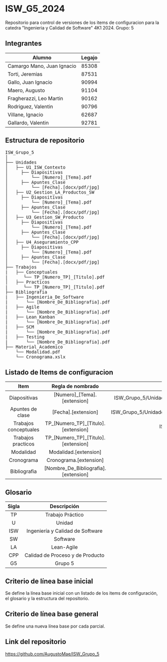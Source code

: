 # ISW_G5_2024

Repositorio para control de versiones de los items de configuracion para la catedra "Ingenieria y Calidad de Software" 4K1 2024. 
Grupo: 5

## Integrantes
|Alumno | Legajo |
|---|---|
|Camargo Mano, Juan Ignacio | 85308 |
|Torti, Jeremias | 87531 |
|Gallo, Juan Ignacio | 90994 |
|Maero, Augusto | 91104 |
|Fragherazzi, Leo Martin | 90162 |
|Rodriguez, Valentin | 90796 |
|Villane, Ignacio | 62687 |
|Gallardo,  Valentin | 92781 |

## Estructura de repositorio

<pre>
ISW_Grupo_5
│
├── Unidades
│   ├── U1_ISW_Contexto
│     ├── Diapositivas
│         └── [Numero]_[Tema].pdf
│     ├── Apuntes_Clase
│         └── [Fecha].[docx/pdf/jpg]   
│   ├── U2_Gestion_LA_Productos_SW
│     ├── Diapositivas
│         └── [Numero]_[Tema].pdf
│     ├── Apuntes_Clase
│         └── [Fecha].[docx/pdf/jpg] 
│   ├── U3_Gestion_SW_Producto
│     ├── Diapositivas
│         └── [Numero]_[Tema].pdf
│     ├── Apuntes_Clase
│         └── [Fecha].[docx/pdf/jpg]
│   ├── U4_Aseguramiento_CPP
│     ├── Diapositivas
│         └── [Numero]_[Tema].pdf
│     ├── Apuntes_Clase
│         └── [Fecha].[docx/pdf/jpg]
├── Trabajos
|   ├── Conceptuales
|      └── TP_[Numero_TP]_[Titulo].pdf
│   ├── Practicos 
|      └── TP_[Numero_TP]_[Titulo].pdf
├── Bibliografia
|   ├── Ingenieria_De_Software 
|       └── [Nombre_De_Bibliografia].pdf
|   ├── Agile 
|       └── [Nombre_De_Bibliografia].pdf
|   ├── Lean_Kanban 
|       └── [Nombre_De_Bibliografia].pdf
|   ├── SCM 
|       └── [Nombre_De_Bibliografia].pdf
|   ├── Testing 
|       └── [Nombre_De_Bibliografia].pdf
├── Material_Academico
    └── Modalidad.pdf
    └── Cronograma.xslx
</pre>

## Listado de Items de configuracion

| Item  | Regla de nombrado   | Ubicacion    |
|:----------: |:----------:| :----------:|
| Diapositivas  | [Numero]_[Tema].[extension]   | ISW_Grupo_5/Unidades/[U[Numero_Unidad]_[Nombre_Unidad]/Diapositivas/ | 
| Apuntes de clase  | [Fecha].[extension]   | ISW_Grupo_5/Unidades/[U[Numero_Unidad]_[Nombre_Unidad]/Apuntes_Clase/ | 
| Trabajos conceptuales  | TP_[Numero_TP]_[Titulo].[extension]   | ISW_Grupo_5/Trabajos/Conceptuales/ |
| Trabajos practicos    | TP_[Numero_TP]_[Titulo].[extension]   | ISW_Grupo_5/Trabajos/Practicos/ |
| Modalidad  | Modalidad.[extension]   | ISW_Grupo_5/Material_Academico/ |
| Cronograma  | Cronograma.[extension]   | ISW_Grupo_5/Material_Academico/ |
| Bibliografia | [Nombre_De_Bibliografia].[extension] | ISW_Grupo_5/Bibliografia/[Tema]/ 

## Glosario

|Sigla | Descripción|
|:---:|:---:|
|TP| Trabajo Práctico|
|U | Unidad|
|ISW | Ingeniería y Calidad de Software|
|SW | Software |
|LA | Lean-Agile|
|CPP | Calidad de Proceso y de Producto |
|G5 | Grupo 5|


## Criterio de línea base inicial
Se define la línea base inicial con un listado de los items de configuración, el glosario y la estructura del repositorio.

## Criterio de línea base general
Se define una nueva línea base por cada parcial.

## Link del repositorio

https://github.com/AugustoMae/ISW_Grupo_5
